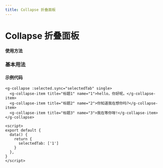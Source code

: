 ```yaml
---
title: Collapse 折叠面板
---
```

# Collapse 折叠面板

**使用方法**

### 基本用法

<ClientOnly>
<collapse-demos></collapse-demos>
</ClientOnly>

#### 示例代码

```vue
<g-collapse :selected.sync="selectedTab" single>
  <g-collapse-item title="标题1" name="1">hello，你好呢。</g-collapse-item>
  <g-collapse-item title="标题2" name="2">你知道我在想你吗?</g-collapse-item>
  <g-collapse-item title="标题3" name="3">我在等你呀!</g-collapse-item>
</g-collapse>

<script>
export default {
  data() {
    return {
      selectedTab: ['1']
    }
  },
}
</script>
```